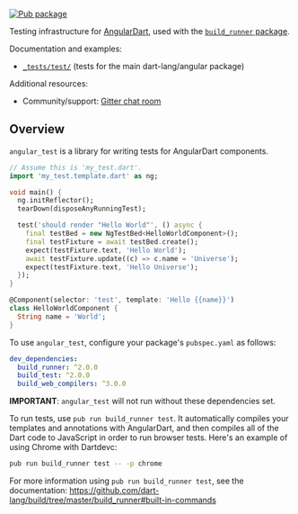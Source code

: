 [![Pub package](https://img.shields.io/pub/v/angular_test.svg)][pub_angular_test]

Testing infrastructure for [AngularDart][webdev_angular], used with the
[`build_runner` package][build_runner].

Documentation and examples:

* [`_tests/test/`][test_folder] (tests for the main dart-lang/angular package)

[pub_angular_test]: https://pub.dev/packages/angular_test
[pub_test]: https://pub.dev/packages/test
[build_runner]: https://pub.dev/packages/build_runner
[test_folder]: https://github.com/angulardart/angular/tree/master/_tests/test
[webdev_angular]: https://pub.dev/packages/angular

Additional resources:

*   Community/support: [Gitter chat room]

[Gitter chat room]: https://gitter.im/angulardart/community

## Overview

`angular_test` is a library for writing tests for AngularDart components.

```dart
// Assume this is 'my_test.dart'.
import 'my_test.template.dart' as ng;

void main() {
  ng.initReflector();
  tearDown(disposeAnyRunningTest);

  test('should render "Hello World"', () async {
    final testBed = new NgTestBed<HelloWorldComponent>();
    final testFixture = await testBed.create();
    expect(testFixture.text, 'Hello World');
    await testFixture.update((c) => c.name = 'Universe');
    expect(testFixture.text, 'Hello Universe');
  });
}

@Component(selector: 'test', template: 'Hello {{name}}')
class HelloWorldComponent {
  String name = 'World';
}
```

To use `angular_test`, configure your package's `pubspec.yaml` as follows:

```yaml
dev_dependencies:
  build_runner: ^2.0.0
  build_test: ^2.0.0
  build_web_compilers: ^3.0.0
```

**IMPORTANT**: `angular_test` will not run without these dependencies set.

To run tests, use `pub run build_runner test`. It automatically compiles your
templates and annotations with AngularDart, and then compiles all of the Dart
code to JavaScript in order to run browser tests. Here's an example of using
Chrome with Dartdevc:

```bash
pub run build_runner test -- -p chrome
```

For more information using `pub run build_runner test`, see the documentation:
https://github.com/dart-lang/build/tree/master/build_runner#built-in-commands
